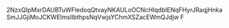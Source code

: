 2NzxQIpMxrDAUBTuWFledoqQtvayNKAULoOCNcHlqdbIENqFHyrJRaqjHnkaSmJJGjiMoJCKWEImsllbthpsNqVwjsYChmXSZacEWmQJdjw
F
